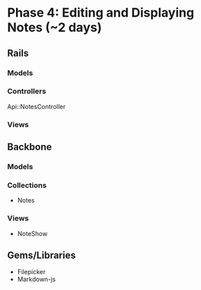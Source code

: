 # Phase 4: Editing and Displaying Notes (~2 days)

## Rails
### Models

### Controllers
Api::NotesController

### Views


## Backbone
### Models

### Collections
* Notes

### Views
* NoteShow

## Gems/Libraries
* Filepicker
* Markdown-js

